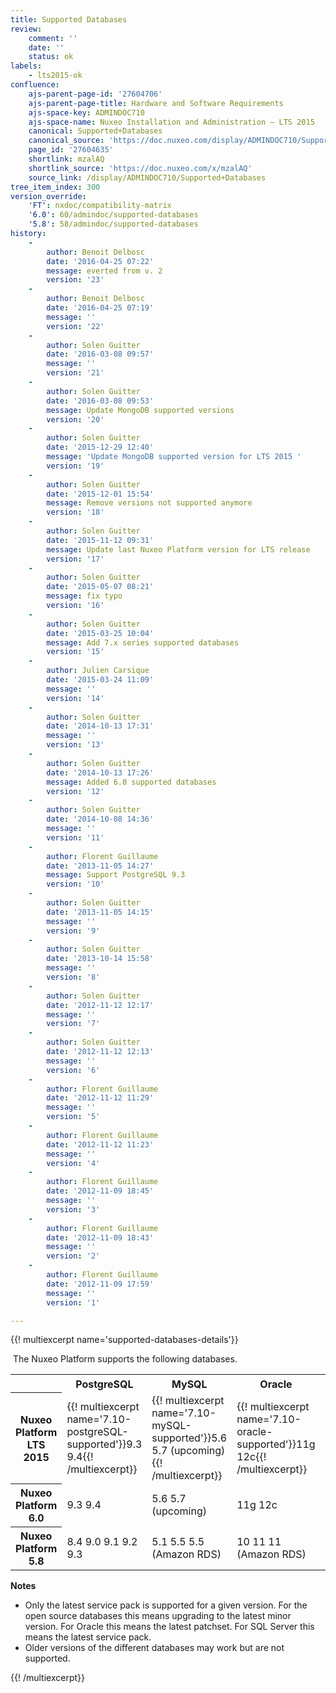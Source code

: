 ```yaml
---
title: Supported Databases
review:
    comment: ''
    date: ''
    status: ok
labels:
    - lts2015-ok
confluence:
    ajs-parent-page-id: '27604706'
    ajs-parent-page-title: Hardware and Software Requirements
    ajs-space-key: ADMINDOC710
    ajs-space-name: Nuxeo Installation and Administration — LTS 2015
    canonical: Supported+Databases
    canonical_source: 'https://doc.nuxeo.com/display/ADMINDOC710/Supported+Databases'
    page_id: '27604635'
    shortlink: mzalAQ
    shortlink_source: 'https://doc.nuxeo.com/x/mzalAQ'
    source_link: /display/ADMINDOC710/Supported+Databases
tree_item_index: 300
version_override:
    'FT': nxdoc/compatibility-matrix
    '6.0': 60/admindoc/supported-databases
    '5.8': 58/admindoc/supported-databases
history:
    -
        author: Benoit Delbosc
        date: '2016-04-25 07:22'
        message: everted from v. 2
        version: '23'
    -
        author: Benoit Delbosc
        date: '2016-04-25 07:19'
        message: ''
        version: '22'
    -
        author: Solen Guitter
        date: '2016-03-08 09:57'
        message: ''
        version: '21'
    -
        author: Solen Guitter
        date: '2016-03-08 09:53'
        message: Update MongoDB supported versions
        version: '20'
    -
        author: Solen Guitter
        date: '2015-12-29 12:40'
        message: 'Update MongoDB supported version for LTS 2015 '
        version: '19'
    -
        author: Solen Guitter
        date: '2015-12-01 15:54'
        message: Remove versions not supported anymore
        version: '18'
    -
        author: Solen Guitter
        date: '2015-11-12 09:31'
        message: Update last Nuxeo Platform version for LTS release
        version: '17'
    -
        author: Solen Guitter
        date: '2015-05-07 08:21'
        message: fix typo
        version: '16'
    -
        author: Solen Guitter
        date: '2015-03-25 10:04'
        message: Add 7.x series supported databases
        version: '15'
    -
        author: Julien Carsique
        date: '2015-03-24 11:09'
        message: ''
        version: '14'
    -
        author: Solen Guitter
        date: '2014-10-13 17:31'
        message: ''
        version: '13'
    -
        author: Solen Guitter
        date: '2014-10-13 17:26'
        message: Added 6.0 supported databases
        version: '12'
    -
        author: Solen Guitter
        date: '2014-10-08 14:36'
        message: ''
        version: '11'
    -
        author: Florent Guillaume
        date: '2013-11-05 14:27'
        message: Support PostgreSQL 9.3
        version: '10'
    -
        author: Solen Guitter
        date: '2013-11-05 14:15'
        message: ''
        version: '9'
    -
        author: Solen Guitter
        date: '2013-10-14 15:58'
        message: ''
        version: '8'
    -
        author: Solen Guitter
        date: '2012-11-12 12:17'
        message: ''
        version: '7'
    -
        author: Solen Guitter
        date: '2012-11-12 12:13'
        message: ''
        version: '6'
    -
        author: Florent Guillaume
        date: '2012-11-12 11:29'
        message: ''
        version: '5'
    -
        author: Florent Guillaume
        date: '2012-11-12 11:23'
        message: ''
        version: '4'
    -
        author: Florent Guillaume
        date: '2012-11-09 18:45'
        message: ''
        version: '3'
    -
        author: Florent Guillaume
        date: '2012-11-09 18:43'
        message: ''
        version: '2'
    -
        author: Florent Guillaume
        date: '2012-11-09 17:59'
        message: ''
        version: '1'

---
```

{{! multiexcerpt name='supported-databases-details'}}

&nbsp;The Nuxeo Platform supports the following databases.

<div class="table-scroll"><table class="hover"><tbody><tr><th colspan="1">&nbsp;</th><th colspan="1">PostgreSQL</th><th colspan="1">MySQL</th><th colspan="1">Oracle</th><th colspan="1">SQL Server</th><th colspan="1">MongoDB</th></tr><tr><th colspan="1">Nuxeo Platform LTS 2015</th><td colspan="1">{{! multiexcerpt name='7.10-postgreSQL-supported'}}9.3
9.4{{! /multiexcerpt}}</td><td colspan="1">{{! multiexcerpt name='7.10-mySQL-supported'}}5.6
5.7 (upcoming){{! /multiexcerpt}}</td><td colspan="1">{{! multiexcerpt name='7.10-oracle-supported'}}11g
12c{{! /multiexcerpt}}</td><td colspan="1">{{! multiexcerpt name='7.10-SQLserver-supported'}}2012
2012 (Azure){{! /multiexcerpt}}</td><td colspan="1">{{! multiexcerpt name='7.10-mongoDB-supported'}}2.8
3.0
3.2 (Since 7.10-HF07){{! /multiexcerpt}}</td></tr><tr><th colspan="1">Nuxeo Platform 6.0</th><td colspan="1">9.3
9.4</td><td colspan="1">5.6
5.7 (upcoming)</td><td colspan="1">11g
12c</td><td colspan="1">2012
2012 (Azure)</td><td colspan="1">2.6</td></tr><tr><th colspan="1">Nuxeo Platform 5.8</th><td colspan="1">8.4
9.0
9.1
9.2
9.3</td><td colspan="1">5.1
5.5
5.5 (Amazon RDS)</td><td colspan="1">10
11
11 (Amazon RDS)</td><td colspan="1">2008
2008r2
2012
2012 (Azure)</td><td colspan="1">-</td></tr></tbody></table></div>

**Notes**

*   Only the latest service pack is supported for a given version. For the open source databases this means upgrading to the latest minor version.&nbsp;For Oracle this means the latest patchset. For SQL Server this means the latest service pack.
*   Older versions of the different databases may work but are not supported.

{{! /multiexcerpt}}
